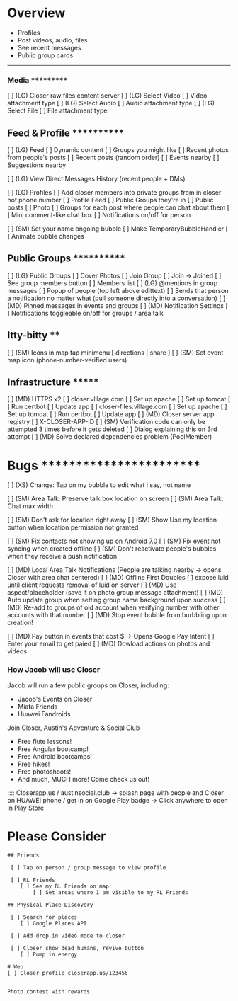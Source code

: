 
# Overview

 * Profiles
 * Post videos, audio, files
 * See recent messages
 * Public group cards

---------------------------------------------

### Media *********
 [ ] (LG) Closer raw files content server
 [ ] (LG) Select Video
    [ ] Video attachment type
 [ ] (LG) Select Audio
    [ ] Audio attachment type
 [ ] (LG) Select File
    [ ] File attachment type

## Feed & Profile **********
 [ ] (LG) Feed
    [ ] Dynamic content
        [ ] Groups you might like
        [ ] Recent photos from people's posts
        [ ] Recent posts (random order)
        [ ] Events nearby
        [ ] Suggestions nearby

 [ ] (LG) View Direct Messages History (recent people + DMs)

 [ ] (LG) Profiles
     [ ] Add closer members into private groups from in closer not phone number
     [ ] Profile Feed
        [ ] Public Groups they're in
        [ ] Public posts
     [ ] Photo
     [ ] Groups for each post where people can chat about them
        [ ] Mini comment-like chat box
    [ ] Notifications on/off for person

 [ ] (SM) Set your name ongoing bubble
    [ ] Make TemporaryBubbleHandler
        [ ] Animate bubble changes

## Public Groups **********
 [ ] (LG) Public Groups
    [ ] Cover Photos
    [ ] Join Group
    [ ] Join -> Joined
    [ ] See group members button
    [ ] Members list
[ ] (LG) @mentions in group messages
    [ ] Popup of people (top left above edittext)
    [ ] Sends that person a notification no matter what (pull someone directly into a conversation)
[ ] (MD) Pinned messages in events and groups
[ ] (MD) Notification Settings
    [ ] Notifications toggleable on/off for groups / area talk

## Itty-bitty **
 [ ] (SM) Icons in map tap minimenu [ directions | share ]
 [ ] (SM) Set event map icon (phone-number-verified users)

## Infrastructure *****
 [ ] (MD) HTTPS x2
    [ ] closer.vlllage.com
        [ ] Set up apache
        [ ] Set up tomcat
        [ ] Run certbot
        [ ] Update app
    [ ] closer-files.vlllage.com
        [ ] Set up apache
        [ ] Set up tomcat
        [ ] Run certbot
        [ ] Update app
 [ ] (MD) Closer server app registry
    [ ] X-CLOSER-APP-ID
 [ ] (SM) Verification code can only be attempted 3 times before it gets deleted
    [ ] Dialog explaining this on 3rd attempt
 [ ] (MD) Solve declared dependencies problem (PoolMember)

# Bugs ***********************
 [ ] (XS) Change: Tap on my bubble to edit what I say, not name

 [ ] (SM) Area Talk: Preserve talk box location on screen
 [ ] (SM) Area Talk: Chat max width

 [ ] (SM) Don't ask for location right away
 [ ] (SM) Show Use my location button when location permission not granted

 [ ] (SM) Fix contacts not showing up on Android 7.0
 [ ] (SM) Fix event not syncing when created offline
 [ ] (SM) Don't reactivate people's bubbles when they receive a push notification

 [ ] (MD) Local Area Talk Notifications (People are talking nearby -> opens Closer with area chat centered)
 [ ] (MD) Offline First Doubles
    [ ] expose luid until client requests removal of luid on server
 [ ] (MD) Use aspect/placeholder (save it on photo group message attachment)
 [ ] (MD) Auto update group when setting group name background upon success
 [ ] (MD) Re-add to groups of old account when verifying number with other accounts with that number
 [ ] (MD) Stop event bubble from burbbling upon creation!

 [ ] (MD) Pay button in events that cost $ -> Opens Google Pay Intent
    [ ] Enter your email to get paied
 [ ] (MD) Dowload actions on photos and videos


### How Jacob will use Closer

Jacob will run a few public groups on Closer, including:

 - Jacob's Events on Closer
 - Miata Friends
 - Huawei Fandroids

Join Closer, Austin's Adventure & Social Club

 - Free flute lessons!
 - Free Angular bootcamp!
 - Free Android bootcamps!
 - Free hikes!
 - Free photoshoots!
 - And much, MUCH more!  Come check us out!

 :::: Closerapp.us / austinsocial.club -> splash page with people and Closer on HUAWEI phone / get in on Google Play badge
    -> Click anywhere to open in Play Store


# Please Consider

    ## Friends

     [ ] Tap on person / group message to view profile

     [ ] RL Friends
        [ ] See my RL Friends on map
            [ ] Set areas where I am visible to my RL Friends

    ## Physical Place Discovery

     [ ] Search for places
        [ ] Google Places API

     [ ] Add drop in video mode to closer

     [ ] Closer show dead humans, revive button
        [ ] Pump in energy

    # Web
    [ ] Closer profile closerapp.us/123456


    Photo contest with rewards